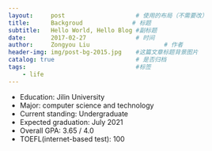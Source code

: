 ```yaml
---
layout:     post                    # 使用的布局（不需要改）
title:      Backgroud              # 标题 
subtitle:   Hello World, Hello Blog #副标题
date:       2017-02-27              # 时间
author:     Zongyou Liu                     # 作者
header-img: img/post-bg-2015.jpg    #这篇文章标题背景图片
catalog: true                       # 是否归档
tags:                               #标签
    - life
---
```


* Education: Jilin University
* Major:  computer science and technology   
* Current standing:  Undergraduate
* Expected graduation:  July 2021 
* Overall GPA:  3.65 / 4.0 
* TOEFL(internet-based test): 100
